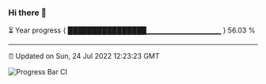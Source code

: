 ### Hi there 👋

⏳ Year progress { ████████████████▁▁▁▁▁▁▁▁▁▁▁▁▁▁ } 56.03 %

---

⏰ Updated on Sun, 24 Jul 2022 12:23:23 GMT

![Progress Bar CI](https://github.com/liununu/liununu/workflows/Progress%20Bar%20CI/badge.svg)
